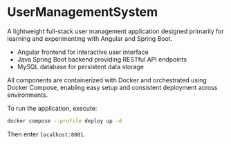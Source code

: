 # UserManagementSystem

A lightweight full-stack user management application designed primarily for learning and experimenting with Angular and Spring Boot.

- Angular frontend for interactive user interface
- Java Spring Boot backend providing RESTful API endpoints
- MySQL database for persistent data storage

All components are containerized with Docker and orchestrated using Docker Compose, enabling easy setup and consistent deployment across environments.

To run the application, execute:
```sh
docker compose --profile deploy up -d
```
Then enter `localhost:8081`.
